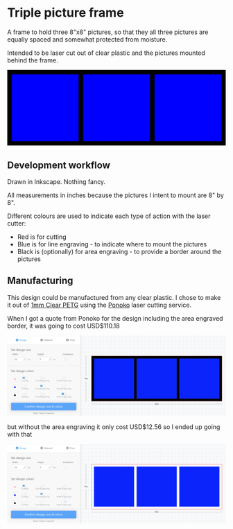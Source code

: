 # Triple picture frame

A frame to hold three 8"x8" pictures, so that they all three pictures are equally spaced and somewhat protected from moisture.

Intended to be laser cut out of clear plastic and the pictures mounted behind the frame. 

![design preview](triple%20picture%20frame.png)

## Development workflow

Drawn in Inkscape. Nothing fancy.

All measurements in inches because the pictures I intent to mount are 8" by 8".

Different colours are used to indicate each type of action with the laser cutter:

* Red is for cutting
* Blue is for line engraving - to indicate where to mount the pictures
* Black is (optionally) for area engraving - to provide a border around the pictures

## Manufacturing

This design could be manufactured from any clear plastic. I chose to make it out of [1mm Clear PETG](https://www.ponoko.com/materials/clear-petg) using the [Ponoko](https://www.ponoko.com/) laser cutting service.

When I got a quote from Ponoko for the design including the area engraved border, it was going to cost USD$110.18

![ponoko-order-with-area-engraving.png](ponoko-order-with-area-engraving.png)

but without the area engraving it only cost USD$12.56 so I ended up going with that

![ponoko-order-without-area-engraving.png](ponoko-order-without-area-engraving.png)
